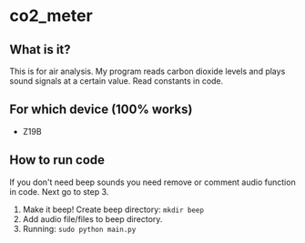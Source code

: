 # co2_meter

## What is it?
This is for air analysis. My program reads carbon dioxide levels and plays sound signals at a certain value. Read constants in code.

## For which device (100% works)
- Z19B

## How to run code
If you don't need beep sounds you need remove or comment audio function in code. Next go to step 3.
1. Make it beep! Create beep directory: ``mkdir beep``
2. Add audio file/files to beep directory.
3. Running: ``sudo python main.py``
